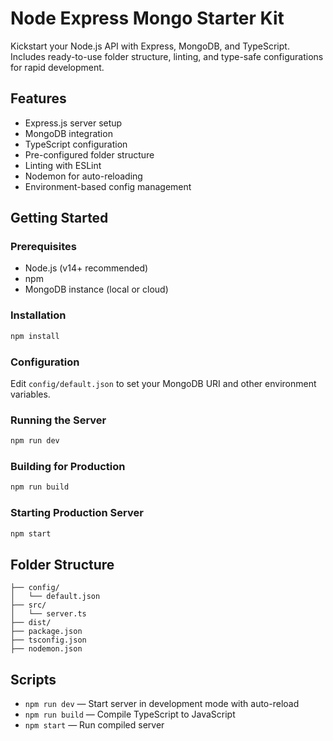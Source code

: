 # Node Express Mongo Starter Kit

Kickstart your Node.js API with Express, MongoDB, and TypeScript. Includes ready-to-use folder structure, linting, and type-safe configurations for rapid development.

## Features
- Express.js server setup
- MongoDB integration
- TypeScript configuration
- Pre-configured folder structure
- Linting with ESLint
- Nodemon for auto-reloading
- Environment-based config management

## Getting Started

### Prerequisites
- Node.js (v14+ recommended)
- npm
- MongoDB instance (local or cloud)

### Installation
```bash
npm install
```

### Configuration
Edit `config/default.json` to set your MongoDB URI and other environment variables.

### Running the Server
```bash
npm run dev
```

### Building for Production
```bash
npm run build
```

### Starting Production Server
```bash
npm start
```

## Folder Structure
```
├── config/
│   └── default.json
├── src/
│   └── server.ts
├── dist/
├── package.json
├── tsconfig.json
├── nodemon.json
```

## Scripts
- `npm run dev` — Start server in development mode with auto-reload
- `npm run build` — Compile TypeScript to JavaScript
- `npm start` — Run compiled server